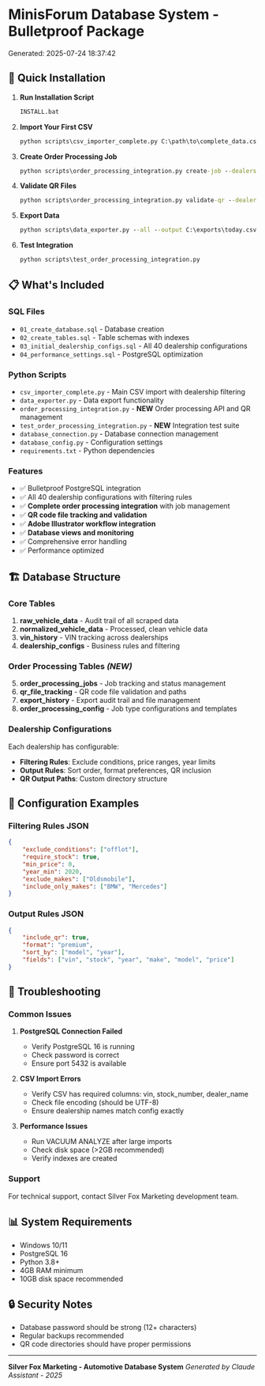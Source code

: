 # MinisForum Database System - Bulletproof Package
Generated: 2025-07-24 18:37:42

## 🚀 Quick Installation

1. **Run Installation Script**
   ```cmd
   INSTALL.bat
   ```

2. **Import Your First CSV**
   ```cmd
   python scripts\csv_importer_complete.py C:\path\to\complete_data.csv
   ```

3. **Create Order Processing Job**
   ```cmd
   python scripts\order_processing_integration.py create-job --dealership "BMW of West St. Louis" --job-type premium
   ```

4. **Validate QR Files**
   ```cmd
   python scripts\order_processing_integration.py validate-qr --dealership "BMW of West St. Louis"
   ```

5. **Export Data**
   ```cmd
   python scripts\data_exporter.py --all --output C:\exports\today.csv
   ```

6. **Test Integration**
   ```cmd
   python scripts\test_order_processing_integration.py
   ```

## 📋 What's Included

### SQL Files
- `01_create_database.sql` - Database creation
- `02_create_tables.sql` - Table schemas with indexes
- `03_initial_dealership_configs.sql` - All 40 dealership configurations
- `04_performance_settings.sql` - PostgreSQL optimization

### Python Scripts
- `csv_importer_complete.py` - Main CSV import with dealership filtering
- `data_exporter.py` - Data export functionality
- `order_processing_integration.py` - **NEW** Order processing API and QR management
- `test_order_processing_integration.py` - **NEW** Integration test suite
- `database_connection.py` - Database connection management
- `database_config.py` - Configuration settings
- `requirements.txt` - Python dependencies

### Features
- ✅ Bulletproof PostgreSQL integration
- ✅ All 40 dealership configurations with filtering rules
- ✅ **Complete order processing integration** with job management
- ✅ **QR code file tracking and validation**
- ✅ **Adobe Illustrator workflow integration**
- ✅ **Database views and monitoring**
- ✅ Comprehensive error handling
- ✅ Performance optimized

## 🏗️ Database Structure

### Core Tables
1. **raw_vehicle_data** - Audit trail of all scraped data
2. **normalized_vehicle_data** - Processed, clean vehicle data
3. **vin_history** - VIN tracking across dealerships
4. **dealership_configs** - Business rules and filtering

### Order Processing Tables *(NEW)*
5. **order_processing_jobs** - Job tracking and status management
6. **qr_file_tracking** - QR code file validation and paths
7. **export_history** - Export audit trail and file management
8. **order_processing_config** - Job type configurations and templates

### Dealership Configurations
Each dealership has configurable:
- **Filtering Rules**: Exclude conditions, price ranges, year limits
- **Output Rules**: Sort order, format preferences, QR inclusion
- **QR Output Paths**: Custom directory structure

## 🔧 Configuration Examples

### Filtering Rules JSON
```json
{
    "exclude_conditions": ["offlot"],
    "require_stock": true,
    "min_price": 0,
    "year_min": 2020,
    "exclude_makes": ["Oldsmobile"],
    "include_only_makes": ["BMW", "Mercedes"]
}
```

### Output Rules JSON
```json
{
    "include_qr": true,
    "format": "premium",
    "sort_by": ["model", "year"],
    "fields": ["vin", "stock", "year", "make", "model", "price"]
}
```

## 🚨 Troubleshooting

### Common Issues
1. **PostgreSQL Connection Failed**
   - Verify PostgreSQL 16 is running
   - Check password is correct
   - Ensure port 5432 is available

2. **CSV Import Errors**
   - Verify CSV has required columns: vin, stock_number, dealer_name
   - Check file encoding (should be UTF-8)
   - Ensure dealership names match config exactly

3. **Performance Issues**
   - Run VACUUM ANALYZE after large imports
   - Check disk space (>2GB recommended)
   - Verify indexes are created

### Support
For technical support, contact Silver Fox Marketing development team.

## 📊 System Requirements
- Windows 10/11
- PostgreSQL 16
- Python 3.8+
- 4GB RAM minimum
- 10GB disk space recommended

## 🔒 Security Notes
- Database password should be strong (12+ characters)
- Regular backups recommended
- QR code directories should have proper permissions

---
**Silver Fox Marketing - Automotive Database System**
*Generated by Claude Assistant - 2025*
